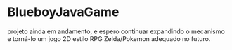 # BlueboyJavaGame

projeto ainda em andamento, e espero continuar expandindo o mecanismo e torná-lo um jogo 2D estilo RPG Zelda/Pokemon adequado no futuro.
